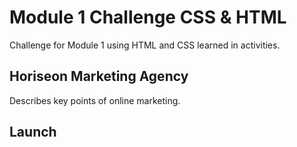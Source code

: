 # Module 1 Challenge CSS & HTML
Challenge for Module 1 using HTML and CSS learned in activities.

## Horiseon Marketing Agency
Describes key points of online marketing.

## Launch


